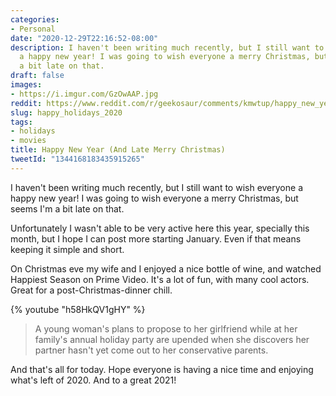 ```yaml
---
categories:
- Personal
date: "2020-12-29T22:16:52-08:00"
description: I haven't been writing much recently, but I still want to wish everyone
  a happy new year! I was going to wish everyone a merry Christmas, but seems I'm
  a bit late on that.
draft: false
images:
- https://i.imgur.com/GzOwAAP.jpg
reddit: https://www.reddit.com/r/geekosaur/comments/kmwtup/happy_new_year_and_late_merry_christmas_geekosaur/
slug: happy_holidays_2020
tags:
- holidays
- movies
title: Happy New Year (And Late Merry Christmas)
tweetId: "1344168183435915265"
---
```


I haven't been writing much recently, but I still want to wish everyone a happy new year! I was going to wish everyone a merry Christmas, but seems I'm a bit late on that.

<!--more-->

Unfortunately I wasn't able to be very active here this year, specially this month, but I hope I can post more starting January. Even if that means keeping it simple and short.

On Christmas eve my wife and I enjoyed a nice bottle of wine, and watched Happiest Season on Prime Video. It's a lot of fun, with many cool actors. Great for a post-Christmas-dinner chill.

{% youtube "h58HkQV1gHY" %} 

> A young woman's plans to propose to her girlfriend while at her family's annual holiday party are upended when she discovers her partner hasn't yet come out to her conservative parents.

And that's all for today. Hope everyone is having a nice time and enjoying what's left of 2020. And to a great 2021!
